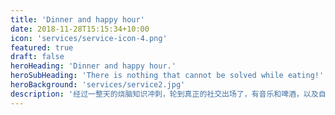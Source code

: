 ```yaml
---
title: 'Dinner and happy hour'
date: 2018-11-28T15:15:34+10:00
icon: 'services/service-icon-4.png'
featured: true
draft: false
heroHeading: 'Dinner and happy hour.'
heroSubHeading: 'There is nothing that cannot be solved while eating!'
heroBackground: 'services/service2.jpg'
description: '经过一整天的烧脑知识冲刺，轮到真正的社交出场了，有音乐和啤酒，以及自助美食，走动着，畅聊着～'
---
```

